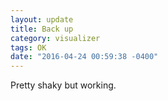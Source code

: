 ```yaml
---
layout: update
title: Back up
category: visualizer
tags: OK
date: "2016-04-24 00:59:38 -0400"
---
```


Pretty shaky but working.
